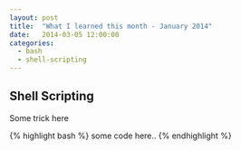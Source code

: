 ```yaml
---
layout: post
title:  "What I learned this month - January 2014"
date:   2014-03-05 12:00:00
categories: 
  - bash
  - shell-scripting
---
```



## Shell Scripting

Some trick here

{% highlight bash %}
some code here..
{% endhighlight %}


